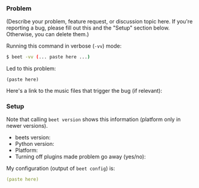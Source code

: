 ### Problem

(Describe your problem, feature request, or discussion topic here. If you're reporting a bug, please fill out this and the "Setup" section below. Otherwise, you can delete them.)

Running this command in verbose (`-vv`) mode:

```sh
$ beet -vv (... paste here ...)
```

Led to this problem:

```
(paste here)
```

Here's a link to the music files that trigger the bug (if relevant): 


### Setup

Note that calling `beet version` shows this information (platform only in newer versions).

* beets version:
* Python version:
* Platform:
* Turning off plugins made problem go away (yes/no):

My configuration (output of `beet config`) is:

```yaml
(paste here)
```
